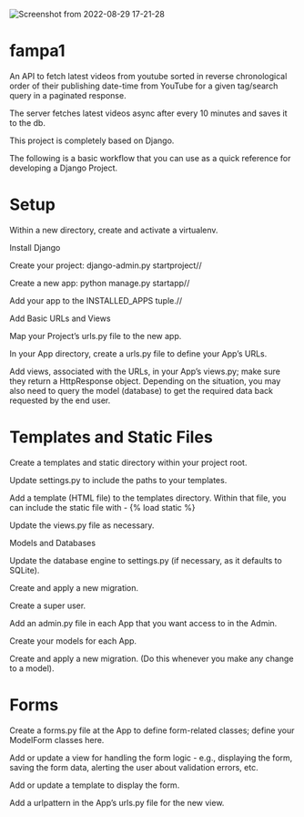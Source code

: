 ![Screenshot from 2022-08-29 17-21-28](https://user-images.githubusercontent.com/58148990/187277827-7e0de9d5-cbeb-4271-b38e-d8e6bed83a93.png)
# fampa1
An API to fetch latest videos from youtube sorted in reverse chronological order of their publishing date-time from YouTube for a given tag/search query in a paginated response.

The server fetches latest videos async after every 10 minutes and saves it to the db.

This project is completely based on Django.

The following is a basic workflow that you can use as a quick reference for developing a Django Project.

# Setup

Within a new directory, create and activate a virtualenv.

Install Django

Create your project: django-admin.py startproject//

Create a new app: python manage.py startapp//

Add your app to the INSTALLED_APPS tuple.//

Add Basic URLs and Views

Map your Project’s urls.py file to the new app.

In your App directory, create a urls.py file to define your App’s URLs.

Add views, associated with the URLs, in your App’s views.py; make sure they return a HttpResponse object. Depending on the situation, you may also need to query the model (database) to get the required data back requested by the end user.

# Templates and Static Files

Create a templates and static directory within your project root.

Update settings.py to include the paths to your templates.

Add a template (HTML file) to the templates directory. Within that file, you can include the static file with - {% load static %}

Update the views.py file as necessary.

Models and Databases

Update the database engine to settings.py (if necessary, as it defaults to SQLite).

Create and apply a new migration.

Create a super user.

Add an admin.py file in each App that you want access to in the Admin.

Create your models for each App.

Create and apply a new migration. (Do this whenever you make any change to a model).

# Forms

Create a forms.py file at the App to define form-related classes; define your ModelForm classes here.

Add or update a view for handling the form logic - e.g., displaying the form, saving the form data, alerting the user about validation errors, etc.

Add or update a template to display the form.

Add a urlpattern in the App’s urls.py file for the new view.
